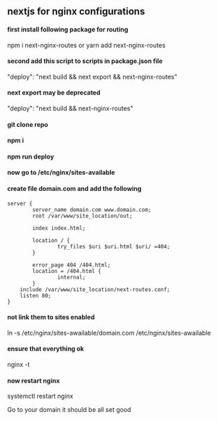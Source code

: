 ## nextjs for nginx configurations
#### first install following package for routing
npm i next-nginx-routes
or
yarn add next-nginx-routes

#### second add this script to scripts in package.json file
"deploy": "next build && next export && next-nginx-routes"
####  next export may be deprecated
"deploy": "next build && next-nginx-routes"
#### git clone repo
#### npm i
#### npm run deploy

#### now go to /etc/nginx/sites-available
#### create file domain.com and add the following
```
server {
        server_name domain.com www.domain.com;
        root /var/www/site_location/out;

        index index.html;

        location / {
                try_files $uri $uri.html $uri/ =404;
        }

        error_page 404 /404.html;
        location = /404.html {
                internal;
        }
    include /var/www/site_location/next-routes.conf;
    listen 80;
}
````

#### not link them to sites enabled
ln -s /etc/nginx/sites-awailable/domain.com /etc/nginx/sites-awailable
#### ensure that everything ok
nginx -t
#### now restart nginx
systemctl restart nginx

Go to your domain it should be all set good
